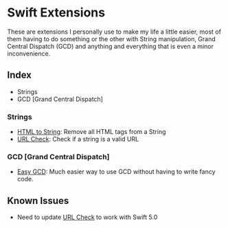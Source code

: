 # Swift Extensions

These are extensions I personally use to make my life a little easier, most of them having to do something or the other with String manipulation, Grand Central Dispatch (GCD) and anything and everything that is even a minor inconvenience.

## Index

- Strings
- GCD [Grand Central Dispatch]

### Strings
- [HTML to String](string/html_to_string.swift): Remove all HTML tags from a String
- [URL Check](string/url_check.swift): Check if a string is a valid URL

### GCD [Grand Central Dispatch]
 - [Easy GCD](gcd/gcd_extension.swift): Much easier way to use GCD without having to write fancy code.


## Known Issues

 - Need to update [URL Check](string/url_check.swift) to work with Swift 5.0
